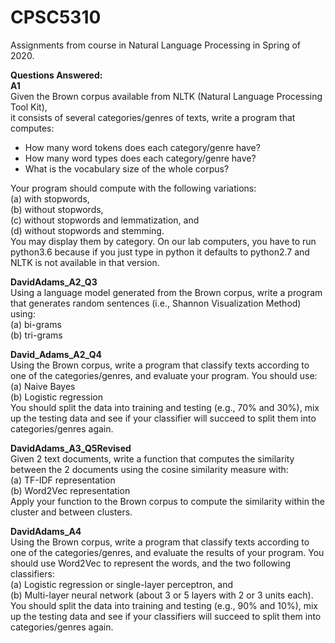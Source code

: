# CPSC5310
Assignments from course in Natural Language Processing in Spring of 2020.

**Questions Answered:**  
**A1**  
Given the Brown corpus available from NLTK (Natural Language Processing Tool Kit),  
it consists of several categories/genres of texts, write a program that computes:  
* How many word tokens does each category/genre have?  
* How many word types does each category/genre have?  
* What is the vocabulary size of the whole corpus?  

Your program should compute with the following variations:  
(a) with stopwords,  
(b) without stopwords,  
(c) without stopwords and lemmatization, and  
(d) without stopwords and stemming.  
You may display them by category. On our lab computers, you have to run python3.6 
because if you just type in python it defaults to python2.7 and NLTK is not available in
that version.  
  
**DavidAdams_A2_Q3**  
Using a language model generated from the Brown corpus, write a program that generates
random sentences (i.e., Shannon Visualization Method) using:  
(a) bi-grams  
(b) tri-grams  
  
**David_Adams_A2_Q4**  
Using the Brown corpus, write a program that classify texts according to one of the categories/genres, and evaluate your program. You should use:  
(a) Naive Bayes  
(b) Logistic regression  
You should split the data into training and testing (e.g., 70% and 30%), mix up the testing
data and see if your classifier will succeed to split them into categories/genres again.  
  
**DavidAdams_A3_Q5Revised**  
Given 2 text documents, write a function that computes the similarity between the 2
documents using the cosine similarity measure with:  
(a) TF-IDF representation  
(b) Word2Vec representation  
Apply your function to the Brown corpus to compute the similarity within the cluster and
between clusters.  
  
**DavidAdams_A4**  
Using the Brown corpus, write a program that classify texts according to one of the categories/genres, and evaluate the results of your program. You should use Word2Vec to
represent the words, and the two following classifiers:  
(a) Logistic regression or single-layer perceptron, and  
(b) Multi-layer neural network (about 3 or 5 layers with 2 or 3 units each).  
You should split the data into training and testing (e.g., 90% and 10%), mix up the testing
data and see if your classifiers will succeed to split them into categories/genres again.  
